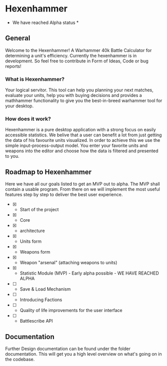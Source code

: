 # Hexenhammer 
* We have reached Alpha status *

## General
Welcome to the Hexenhammer! A Warhammer 40k Battle Calculator for determining a unit's efficiency.
Currently the hexenhammer is in development. So feel free to contribute in Form of Ideas, Code or bug reports!

### What is Hexenhammer?
Your logical servitor. This tool can help you planning your next matches,
evaluate your units, help you with buying decisions and provides a mathhammer functionality
to give you the best-in-breed warhammer tool for your desktop.

### How does it work?
Hexenhammer is a pure desktop application with a strong focus on easily accessible statistics.
We belive that a user can benefit a lot from just getting the data of his favourite units visualized.
In order to achieve this we use the simple input-process-output model. You enter your favorite units and 
weapons into the editor and choose how the data is filtered and presented to you.

## Roadmap to Hexenhammer
Here we have all our goals listed to get an MVP out to alpha. The MVP shall contain a usable program.
From there on we will implement the most useful features step by step to deliver the best user experience.

- [x] - Start of the project
- [x] - Core
- [x] - architecture
- [x] - Units form
- [x] - Weapons form
- [x] - Weapon "arsenal" (attaching weapons to units)
- [x] - Statistic Module (MVP) - Early alpha possible - WE HAVE REACHED ALPHA
- [ ] - Save & Load Mechanism
- [ ] - Introducing Factions
- [ ] - Quality of life improvements for the user interface
- [ ] - Battlescribe API 

## Documentation
Further Design documentation can be found under the folder documentation.
This will get you a high level overview on what's going on in the codebase.


